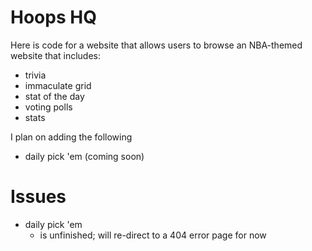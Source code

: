 # Hoops HQ

Here is code for a website that allows users to browse an NBA-themed website that includes:
- trivia
- immaculate grid
- stat of the day
- voting polls
- stats

I plan on adding the following
- daily pick 'em (coming soon)


# Issues

- daily pick 'em
  - is unfinished; will re-direct to a 404 error page for now
